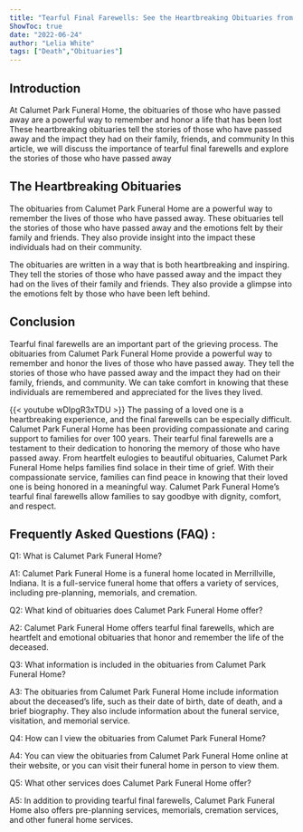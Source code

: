 ```yaml
---
title: "Tearful Final Farewells: See the Heartbreaking Obituaries from Calumet Park Funeral Home"
ShowToc: true 
date: "2022-06-24"
author: "Lelia White" 
tags: ["Death","Obituaries"]
---
```

## Introduction

At Calumet Park Funeral Home, the obituaries of those who have passed away are a powerful way to remember and honor a life that has been lost These heartbreaking obituaries tell the stories of those who have passed away and the impact they had on their family, friends, and community In this article, we will discuss the importance of tearful final farewells and explore the stories of those who have passed away

## The Heartbreaking Obituaries

The obituaries from Calumet Park Funeral Home are a powerful way to remember the lives of those who have passed away. These obituaries tell the stories of those who have passed away and the emotions felt by their family and friends. They also provide insight into the impact these individuals had on their community.

The obituaries are written in a way that is both heartbreaking and inspiring. They tell the stories of those who have passed away and the impact they had on the lives of their family and friends. They also provide a glimpse into the emotions felt by those who have been left behind.

## Conclusion

Tearful final farewells are an important part of the grieving process. The obituaries from Calumet Park Funeral Home provide a powerful way to remember and honor the lives of those who have passed away. They tell the stories of those who have passed away and the impact they had on their family, friends, and community. We can take comfort in knowing that these individuals are remembered and appreciated for the lives they lived.

{{< youtube wDIpgR3xTDU >}} 
The passing of a loved one is a heartbreaking experience, and the final farewells can be especially difficult. Calumet Park Funeral Home has been providing compassionate and caring support to families for over 100 years. Their tearful final farewells are a testament to their dedication to honoring the memory of those who have passed away. From heartfelt eulogies to beautiful obituaries, Calumet Park Funeral Home helps families find solace in their time of grief. With their compassionate service, families can find peace in knowing that their loved one is being honored in a meaningful way. Calumet Park Funeral Home’s tearful final farewells allow families to say goodbye with dignity, comfort, and respect.

## Frequently Asked Questions (FAQ) :
Q1: What is Calumet Park Funeral Home?

A1: Calumet Park Funeral Home is a funeral home located in Merrillville, Indiana. It is a full-service funeral home that offers a variety of services, including pre-planning, memorials, and cremation.

Q2: What kind of obituaries does Calumet Park Funeral Home offer?

A2: Calumet Park Funeral Home offers tearful final farewells, which are heartfelt and emotional obituaries that honor and remember the life of the deceased.

Q3: What information is included in the obituaries from Calumet Park Funeral Home?

A3: The obituaries from Calumet Park Funeral Home include information about the deceased’s life, such as their date of birth, date of death, and a brief biography. They also include information about the funeral service, visitation, and memorial service.

Q4: How can I view the obituaries from Calumet Park Funeral Home?

A4: You can view the obituaries from Calumet Park Funeral Home online at their website, or you can visit their funeral home in person to view them.

Q5: What other services does Calumet Park Funeral Home offer?

A5: In addition to providing tearful final farewells, Calumet Park Funeral Home also offers pre-planning services, memorials, cremation services, and other funeral home services.



